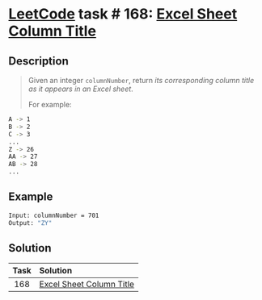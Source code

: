 # [LeetCode][leetcode] task # 168: [Excel Sheet Column Title][task]

Description
-----------

> Given an integer `columnNumber`, return
> _its corresponding column title as it appears in an Excel sheet_.
> 
> For example:
```sh
A -> 1
B -> 2
C -> 3
...
Z -> 26
AA -> 27
AB -> 28
...
```

Example
-------

```sh
Input: columnNumber = 701
Output: "ZY"
```

Solution
--------

| Task | Solution                             |
|:----:|:-------------------------------------|
| 168  | [Excel Sheet Column Title][solution] |


[leetcode]: <http://leetcode.com/>
[task]: <https://leetcode.com/problems/excel-sheet-column-title/>
[solution]: <https://github.com/wellaxis/praxis-leetcode/blob/main/src/main/java/com/witalis/praxis/leetcode/task/h2/p168/option/Practice.java>
